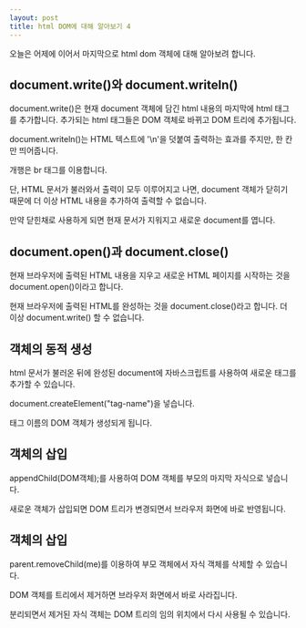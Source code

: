 ```yaml
---
layout: post
title: html DOM에 대해 알아보기 4
---
```


오늘은 어제에 이어서 마지막으로 html dom 객체에 대해 알아보려 합니다.

## document.write()와 document.writeln()

document.write()은 현재 document 객체에 담긴 html 내용의 마지막에 html 태그를 추가합니다.
추가되는 html 태그들은 DOM 객체로 바뀌고 DOM 트리에 추가됩니다.

document.writeln()는 HTML 텍스트에 '\n'을 덧붙여 출력하는 효과를 주지만, 한 칸만 띄어줍니다.

개행은 br 태그를 이용합니다.

단, HTML 문서가 불러와서 출력이 모두 이루어지고 나면, document 객체가 닫히기 때문에 더 이상 HTML 내용을 추가하여 출력할 수 없습니다.

만약 닫힌채로 사용하게 되면 현재 문서가 지워지고 새로운 document를 엽니다.

## document.open()과 document.close()

현재 브라우저에 출력된 HTML 내용을 지우고 새로운 HTML 페이지를 시작하는 것을 document.open()이라고 합니다.

현재 브라우저에 출력된 HTML를 완성하는 것을 document.close()라고 합니다.
더 이상 document.write() 할 수 없습니다.

## 객체의 동적 생성

html 문서가 불러온 뒤에 완성된 document에 자바스크립트를 사용하여 새로운 태그를 추가할 수 있습니다.

document.createElement("tag-name")을 넣습니다.

태그 이름의 DOM 객체가 생성되게 됩니다.

## 객체의 삽입

appendChild(DOM객체);를 사용하여 DOM 객체를 부모의 마지막 자식으로 넣습니다.

새로운 객체가 삽입되면 DOM 트리가 변경되면서 브라우저 화면에 바로 반영됩니다.

## 객체의 삽입

parent.removeChild(me)를 이용하여 부모 객체에서 자식 객체를 삭제할 수 있습니다.

DOM 객체를 트리에서 제거하면 브라우저 화면에서 바로 사라집니다.

분리되면서 제거된 자식 객체는 DOM 트리의 임의 위치에서 다시 사용될 수 있습니다.

